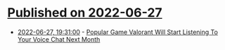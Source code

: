 # [Published on 2022-06-27](index.md)

* [2022-06-27, 19:31:00](https://games.slashdot.org/story/22/06/27/1834203/popular-game-valorant-will-start-listening-to-your-voice-chat-next-month?utm_source=rss1.0mainlinkanon&utm_medium=feed) - [Popular Game Valorant Will Start Listening To Your Voice Chat Next Month](https://games.slashdot.org/story/22/06/27/1834203/popular-game-valorant-will-start-listening-to-your-voice-chat-next-month?utm_source=rss1.0mainlinkanon&utm_medium=feed)
